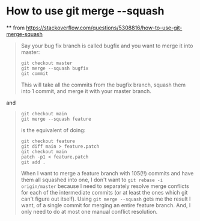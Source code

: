 # How to use git merge --squash 

** from https://stackoverflow.com/questions/5308816/how-to-use-git-merge-squash

> Say your bug fix branch is called bugfix and you want to merge it into master:
> 
> ```
> git checkout master
> git merge --squash bugfix
> git commit
> 
> ```
> This will take all the commits from the bugfix branch, squash them into 1 commit, and merge it with your master branch.
> 

and 

> ```
> git checkout main
> git merge --squash feature
> ```
> is the equivalent of doing:
> 
> ```
> git checkout feature
> git diff main > feature.patch
> git checkout main
> patch -p1 < feature.patch
> git add .
>```
> When I want to merge a feature branch with 105(!!) commits and have them all squashed into one, I don't want to `git rebase -i origin/master` because I need to separately resolve merge conflicts for each of the intermediate commits (or at least the ones which git can't figure out itself). Using `git merge --squash` gets me the result I want, of a single commit for merging an entire feature branch. And, I only need to do at most one manual conflict resolution.



